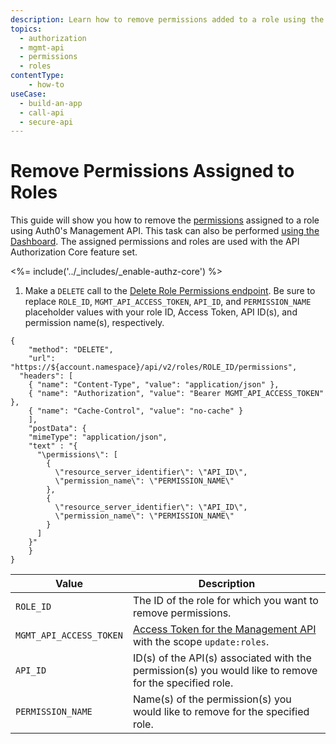```yaml
---
description: Learn how to remove permissions added to a role using the Auth0 Management API. For use with Auth0's API Authorization Core feature set.
topics:
  - authorization
  - mgmt-api
  - permissions
  - roles
contentType: 
    - how-to
useCase:
  - build-an-app
  - call-api
  - secure-api
---
```

# Remove Permissions Assigned to Roles

This guide will show you how to remove the [permissions](/authorization/concepts/rbac) assigned to a role using Auth0's Management API. This task can also be performed [using the Dashboard](/authorization/guides/dashboard/remove-role-permissions). The assigned permissions and roles are used with the API Authorization Core feature set.

<%= include('../_includes/_enable-authz-core') %>

1. Make a `DELETE` call to the [Delete Role Permissions endpoint](/api/management/v2#!/roles/delete_role_permissions). Be sure to replace `ROLE_ID`, `MGMT_API_ACCESS_TOKEN`, `API_ID`, and `PERMISSION_NAME` placeholder values with your role ID, Access Token, API ID(s), and permission name(s), respectively.

```har
{
	"method": "DELETE",
	"url": "https://${account.namespace}/api/v2/roles/ROLE_ID/permissions",
  "headers": [
    { "name": "Content-Type", "value": "application/json" },
   	{ "name": "Authorization", "value": "Bearer MGMT_API_ACCESS_TOKEN" },
    { "name": "Cache-Control", "value": "no-cache" }
	],
	"postData": {
    "mimeType": "application/json",
    "text" : "{ 
      "\permissions\": [ 
        { 
          \"resource_server_identifier\": \"API_ID\", 
          \"permission_name\": \"PERMISSION_NAME\"
        },
        { 
          \"resource_server_identifier\": \"API_ID\", 
          \"permission_name\": \"PERMISSION_NAME\" 
        }
      ] 
    }"
	}
}
```

| **Value** | **Description** |
| - | - |
| `ROLE_ID` | Τhe ID of the role for which you want to remove permissions. |
| `MGMT_API_ACCESS_TOKEN`  | [Access Token for the Management API](/api/management/v2/tokens) with the scope `update:roles`. |
| `API_ID` | ID(s) of the API(s) associated with the permission(s) you would like to remove for the specified role. |
| `PERMISSION_NAME` | Name(s) of the permission(s) you would like to remove for the specified role. |